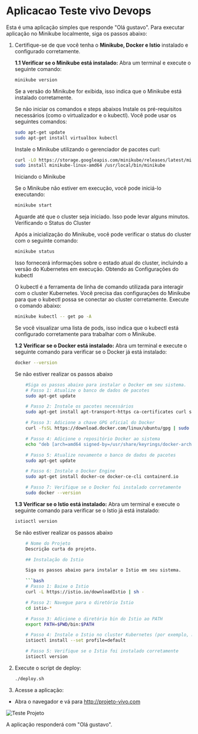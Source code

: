# Aplicacao Teste vivo Devops 

Esta é uma aplicação simples que responde "Olá gustavo". Para executar aplicação no Minikube localmente, siga os passos abaixo:

1. Certifique-se de que você tenha o **Minikube, Docker  e Istio** instalado e configurado corretamente.

    **1.1 Verificar se o Minikube está instalado:**
    Abra um terminal e execute o seguinte comando:

    ```bash
    minikube version
    ```

    Se a versão do Minikube for exibida, isso indica que o Minikube está instalado corretamente.

    Se não iniciar os comandos e steps abaixos
    Instale os pré-requisitos necessários (como o virtualizador e o kubectl). Você pode usar os seguintes comandos:
    
    ```bash
    sudo apt-get update
    sudo apt-get install virtualbox kubectl
    ```

    Instale o Minikube utilizando o gerenciador de pacotes curl:
    
    ```bash
    curl -LO https://storage.googleapis.com/minikube/releases/latest/minikube-linux-amd64
    sudo install minikube-linux-amd64 /usr/local/bin/minikube
    ```

    Iniciando o Minikube

    Se o Minikube não estiver em execução, você pode iniciá-lo executando:

    ```bash
    minikube start
    ```
    Aguarde até que o cluster seja iniciado. Isso pode levar alguns minutos.
    Verificando o Status do Cluster

    Após a inicialização do Minikube, você pode verificar o status do cluster com o seguinte comando:

    ```bash
    minikube status
    ```
    Isso fornecerá informações sobre o estado atual do cluster, incluindo a versão do Kubernetes em execução.
    Obtendo as Configurações do kubectl

    O kubectl é a ferramenta de linha de comando utilizada para interagir com o cluster Kubernetes. Você precisa das configurações do Minikube para que o kubectl possa se conectar ao cluster corretamente. Execute o comando abaixo:

    ```bash
    minikube kubectl -- get po -A
    ```
    Se você visualizar uma lista de pods, isso indica que o kubectl está configurado corretamente para trabalhar com o Minikube.


    **1.2 Verificar se o Docker está instalado:**
    Abra um terminal e execute o seguinte comando para verificar se o Docker já está instalado:
   
    ```bash
    docker --version
     ```

    Se não estiver realizar os passos abaixo
    ```bash
        #Siga os passos abaixo para instalar o Docker em seu sistema.
        # Passo 1: Atualize o banco de dados de pacotes
        sudo apt-get update

        # Passo 2: Instale os pacotes necessários
        sudo apt-get install apt-transport-https ca-certificates curl software-properties-common

        # Passo 3: Adicione a chave GPG oficial do Docker
        curl -fsSL https://download.docker.com/linux/ubuntu/gpg | sudo gpg --dearmor -o /usr/share/keyrings/docker-archive-keyring.gpg

        # Passo 4: Adicione o repositório Docker ao sistema
        echo "deb [arch=amd64 signed-by=/usr/share/keyrings/docker-archive-keyring.gpg] https://download.docker.com/linux/ubuntu $(lsb_release -cs) stable" | sudo tee /etc/apt/sources.list.d/docker.list > /dev/null

        # Passo 5: Atualize novamente o banco de dados de pacotes
        sudo apt-get update

        # Passo 6: Instale o Docker Engine
        sudo apt-get install docker-ce docker-ce-cli containerd.io

        # Passo 7: Verifique se o Docker foi instalado corretamente
        sudo docker --version            
    ```

    **1.3 Verificar se o Istio está instalado:**
    Abra um terminal e execute o seguinte comando para verificar se o Istio já está instalado:
   
    ```bash
    istioctl version
    ```
    Se não estiver realizar os passos abaixo
    ```bash
        # Nome do Projeto
        Descrição curta do projeto.

        ## Instalação do Istio

        Siga os passos abaixo para instalar o Istio em seu sistema.

        ```bash
        # Passo 1: Baixe o Istio
        curl -L https://istio.io/downloadIstio | sh -

        # Passo 2: Navegue para o diretório Istio
        cd istio-*

        # Passo 3: Adicione o diretório bin do Istio ao PATH
        export PATH=$PWD/bin:$PATH

        # Passo 4: Instale o Istio no cluster Kubernetes (por exemplo, Minikube)
        istioctl install --set profile=default

        # Passo 5: Verifique se o Istio foi instalado corretamente
        istioctl version
    ```
     
2. Execute o script de deploy:
    ```bash
    ./deploy.sh
    ```

3. Acesse a aplicação:
- Abra o navegador e vá para http://projeto-vivo.com

![Teste Projeto]()

A aplicação responderá com "Olá gustavo".